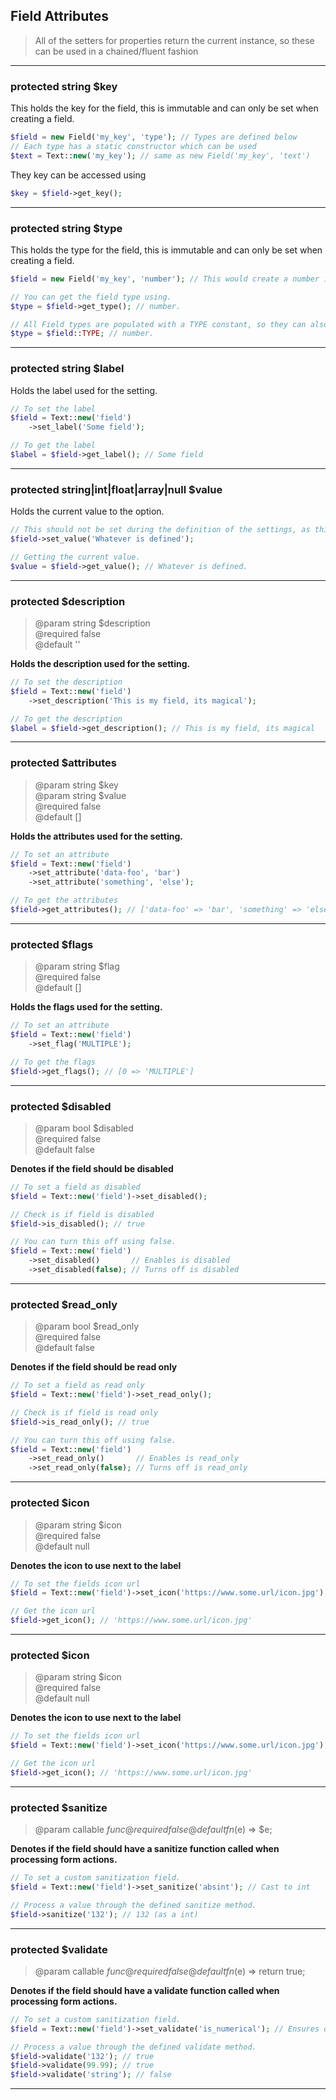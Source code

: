 ## Field Attributes

> All of the setters for properties return the current instance, so these can be used in a chained/fluent fashion

---

### protected string $key

This holds the key for the field, this is immutable and can only be set when creating a field.

```php
$field = new Field('my_key', 'type'); // Types are defined below
// Each type has a static constructor which can be used
$text = Text::new('my_key'); // same as new Field('my_key', 'text')
```

They key can be accessed using 

```php
$key = $field->get_key();
```

---

### protected string $type

This holds the type for the field, this is immutable and can only be set when creating a field.

```php
$field = new Field('my_key', 'number'); // This would create a number input <input type="number">

// You can get the field type using.
$type = $field->get_type(); // number.

// All Field types are populated with a TYPE constant, so they can also be accessed using.
$type = $field::TYPE; // number.
```

---

### protected string $label

Holds the label used for the setting.

```php
// To set the label
$field = Text::new('field')
    ->set_label('Some field');

// To get the label
$label = $field->get_label(); // Some field
```

---

### protected string|int|float|array|null $value

Holds the current value to the option.

```php
// This should not be set during the definition of the settings, as this is populated via the repository when being constructed by container. If you wish to set a default value, please see the sanitization callback below.
$field->set_value('Whatever is defined');

// Getting the current value.
$value = $field->get_value(); // Whatever is defined.
```

---

### protected $description

> @param string $description  
> @required false  
> @default ''

**Holds the description used for the setting.**

```php
// To set the description
$field = Text::new('field')
    ->set_description('This is my field, its magical');

// To get the description
$label = $field->get_description(); // This is my field, its magical
```

---

### protected $attributes

> @param string $key  
> @param string $value  
> @required false  
> @default []

**Holds the attributes used for the setting.**

```php
// To set an attribute
$field = Text::new('field')
    ->set_attribute('data-foo', 'bar')
    ->set_attribute('something', 'else');

// To get the attributes
$field->get_attributes(); // ['data-foo' => 'bar', 'something' => 'else']
```

---

### protected $flags

> @param string $flag  
> @required false  
> @default []

**Holds the flags used for the setting.**

```php
// To set an attribute
$field = Text::new('field')
    ->set_flag('MULTIPLE');

// To get the flags
$field->get_flags(); // [0 => 'MULTIPLE']
```

---

### protected $disabled

> @param bool $disabled  
> @required false  
> @default false

**Denotes if the field should be disabled**

```php
// To set a field as disabled
$field = Text::new('field')->set_disabled();

// Check is if field is disabled
$field->is_disabled(); // true

// You can turn this off using false.
$field = Text::new('field')
    ->set_disabled()       // Enables is disabled
    ->set_disabled(false); // Turns off is disabled
```

---

### protected $read_only

> @param bool $read_only  
> @required false  
> @default false

**Denotes if the field should be read only**

```php
// To set a field as read only
$field = Text::new('field')->set_read_only();

// Check is if field is read only
$field->is_read_only(); // true

// You can turn this off using false.
$field = Text::new('field')
    ->set_read_only()       // Enables is read_only
    ->set_read_only(false); // Turns off is read_only
```

---

### protected $icon

> @param string $icon  
> @required false  
> @default null

**Denotes the icon to use next to the label**

```php
// To set the fields icon url
$field = Text::new('field')->set_icon('https://www.some.url/icon.jpg');

// Get the icon url
$field->get_icon(); // 'https://www.some.url/icon.jpg'
```

---

### protected $icon

> @param string $icon  
> @required false  
> @default null

**Denotes the icon to use next to the label**

```php
// To set the fields icon url
$field = Text::new('field')->set_icon('https://www.some.url/icon.jpg');

// Get the icon url
$field->get_icon(); // 'https://www.some.url/icon.jpg'
```

---

### protected $sanitize

> @param callable $func  
> @required false  
> @default fn($e) => $e; 

**Denotes if the field should have a sanitize function called when processing form actions.**

```php
// To set a custom sanitization field.
$field = Text::new('field')->set_sanitize('absint'); // Cast to int

// Process a value through the defined sanitize method.
$field->sanitize('132'); // 132 (as a int)
```

---

### protected $validate

> @param callable $func  
> @required false  
> @default fn($e) => return true; 

**Denotes if the field should have a validate function called when processing form actions.**

```php
// To set a custom sanitization field.
$field = Text::new('field')->set_validate('is_numerical'); // Ensures only numbers

// Process a value through the defined validate method.
$field->validate('132'); // true
$field->validate(99.99); // true
$field->validate('string'); // false
```

---
